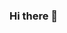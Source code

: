 ### Hi there 👋

<!--
https://www.youtube.com/watch?v=9YcJ5PDkHPE&ab_channel=YouDevs

IMAGEN CON HIPERLINK A LINKDIN \

GIF DIVERTIDO 

CURRENTLY WORKING ON

PROYECTOS DESTACADOS 

LIBROS DE CODING LEIDOS 
img con hyperlinks


**marianelavflora/marianelavflora** is a ✨ _special_ ✨ repository because its `README.md` (this file) appears on your GitHub profile.

Here are some ideas to get you started:

- 🔭 I’m currently working on ...
- 🌱 I’m currently learning ...
- 👯 I’m looking to collaborate on ...
- 🤔 I’m looking for help with ...
- 💬 Ask me about ...
- 📫 How to reach me: ...
- 😄 Pronouns: ...
- ⚡ Fun fact: ...
-->
